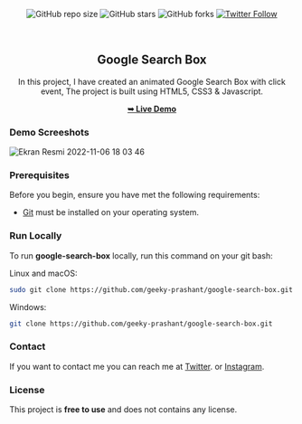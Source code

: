 <div align="center">
  
  ![GitHub repo size](https://img.shields.io/github/repo-size/tolgaugurlu/Google-Search-Box)
  ![GitHub stars](https://img.shields.io/github/stars/tolgaugurlu/Google-Search-Box)
  ![GitHub forks](https://img.shields.io/github/forks/tolgaugurlu/Google-Search-Box?style=social)
  [![Twitter Follow](https://img.shields.io/twitter/follow/tolgaugurlu?style=social)](https://twitter.com/intent/follow?screen_name=tolgaugurlu)
  
  <br>
  <h2 align="center">Google Search Box</h2>

  In this project, I have created an animated Google Search Box with click event, The project is built using HTML5, CSS3 & Javascript.

  <a href="https://tolgaugurlu.github.io/google-search-box/index.html"><strong>➥ Live Demo</strong></a>

</div>

### Demo Screeshots

![Ekran Resmi 2022-11-06 18 03 46](https://user-images.githubusercontent.com/85436268/200321369-1aa0b5f8-05a4-4de9-b44a-28ee12a9fe02.png)


### Prerequisites

Before you begin, ensure you have met the following requirements:

* [Git](https://git-scm.com/downloads "Download Git") must be installed on your operating system.

### Run Locally

To run **google-search-box** locally, run this command on your git bash:

Linux and macOS:

```bash
sudo git clone https://github.com/geeky-prashant/google-search-box.git
```

Windows:

```bash
git clone https://github.com/geeky-prashant/google-search-box.git
```

### Contact

If you want to contact me you can reach me at [Twitter](https://www.twitter.com/tolgaaugurlu). or 
[Instagram](https://www.instagram.com/tolgaaugurlu).

### License

This project is **free to use** and does not contains any license.
